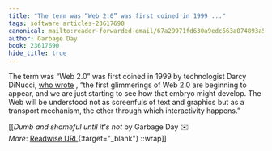 ```yaml
---
title: "The term was “Web 2.0” was first coined in 1999 ..."
tags: software articles-23617690
canonical: mailto:reader-forwarded-email/67a29971fd630a9edc563a074893a5ad
author: Garbage Day
book: 23617690
hide_title: true
---
```


The term was “Web 2.0” was first coined in 1999 by technologist Darcy DiNucci, [who wrote](https://substack.com/redirect/e4cd5ce6-e938-4f18-b94a-2aa21489a556?j=eyJ1IjoiMXlmdTFqIn0.qYv5NVQwodvs9yAW1b9IqXxz-UTiPAUp4JXaRMXUArU) , “the first glimmerings of Web 2.0 are beginning to appear, and we are just starting to see how that embryo might develop. The Web will be understood not as screenfuls of text and graphics but as a transport mechanism, the ether through which interactivity happens.”


[[<cite>_Dumb and shameful until it's not_</cite> by Garbage Day ✉️<br>
_More_: [Readwise URL](https://readwise.io/open/462512058){:target="_blank"}
::wrap]]